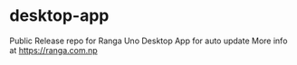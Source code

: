 # desktop-app
Public Release repo for Ranga Uno Desktop App for auto update
More info at https://ranga.com.np

